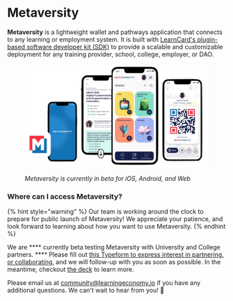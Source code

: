 # Metaversity

**Metaversity** is a lightweight wallet and pathways application that connects to any learning or employment system. It is built with [LearnCard's plugin-based software developer kit (SDK)](../learn-card-sdk/what-is-learncard/) to provide a scalable and customizable deployment for any training provider, school, college, employer, or DAO.

<figure><img src="../.gitbook/assets/Screen Shot 2022-09-29 at 12.25.01 PM.png" alt=""><figcaption><p><em>Metaversity is currently in beta for iOS, Android, and Web</em></p></figcaption></figure>

### Where can I access Metaversity?

{% hint style="warning" %}
Our team is working around the clock to prepare for public launch of Metaversity! We appreciate your patience, and look forward to learning about how you want to use Metaversity.
{% endhint %}

We are **** currently beta testing Metaversity with University and College partners. **** Please fill out [this Typeform to express interest in partnering, or collaborating,](https://r18y4ggjlxv.typeform.com/to/Ou8DYi4s) and we will follow-up with you as soon as possible.  In the meantime, checkout [the deck](https://www.dropbox.com/s/apbwq4kssld16uo/Metaversity%20Deck%202022.pdf?dl=0) to learn more.

Please email us at [community@learningeconomy.io](mailto:community@learningeconomy.io) if you have any additional questions. We can't wait to hear from you! 💖
